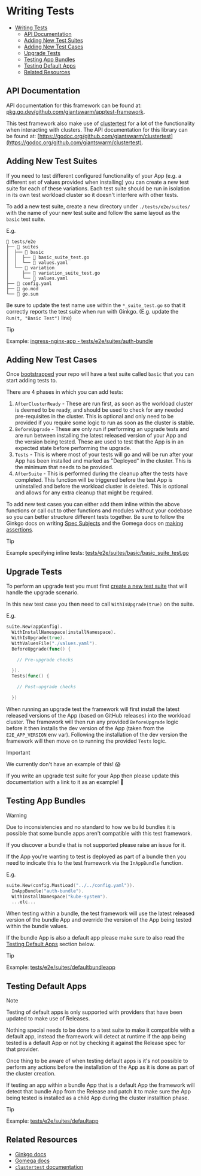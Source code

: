 # Writing Tests

- [Writing Tests](#writing-tests)
  - [API Documentation](#api-documentation)
  - [Adding New Test Suites](#adding-new-test-suites)
  - [Adding New Test Cases](#adding-new-test-cases)
  - [Upgrade Tests](#upgrade-tests)
  - [Testing App Bundles](#testing-app-bundles)
  - [Testing Default Apps](#testing-default-apps)
  - [Related Resources](#related-resources)

## API Documentation

API documentation for this framework can be found at: [pkg.go.dev/github.com/giantswarm/apptest-framework](https://pkg.go.dev/github.com/giantswarm/apptest-framework).

This test framework also make use of [clustertest](https://github.com/giantswarm/clustertest) for a lot of the functionality when interacting with clusters. The API documentation for this library can be found at: [https://godoc.org/github.com/giantswarm/clustertest](https://godoc.org/github.com/giantswarm/clustertest).

## Adding New Test Suites

If you need to test different configured functionality of your App (e.g. a different set of values provided when installing) you can create a new test suite for each of these variations. Each test suite should be run in isolation in its own test workload cluster so it doesn't interfere with other tests.

To add a new test suite, create a new directory under `./tests/e2e/suites/` with the name of your new test suite and follow the same layout as the `basic` test suite.

E.g.

```plain
📂 tests/e2e
├── 📂 suites
│  ├── 📂 basic
│  │  ├── 📄 basic_suite_test.go
│  │  └── 📄 values.yaml
│  └── 📂 variation
│     ├── 📄 variation_suite_test.go
│     └── 📄 values.yaml
├── 📄 config.yaml
├── 📄 go.mod
└── 📄 go.sum
```

Be sure to update the test name use within the `*_suite_test.go` so that it correctly reports the test suite when run with Ginkgo. (E.g. update the `Run(t, "Basic Test")` line)

> [!TIP]
> Example: [ingress-nginx-app - tests/e2e/suites/auth-bundle](https://github.com/giantswarm/ingress-nginx-app/tree/d3269ccf2e5d3cc044f9a4ea7c291c84806be75c/tests/e2e/suites/auth-bundle)

## Adding New Test Cases

Once [bootstrapped](https://github.com/giantswarm/apptest-framework#installation) your repo will have a test suite called `basic` that you can start adding tests to.

There are 4 phases in which you can add tests:

1. `AfterClusterReady` - These are run first, as soon as the workload cluster is deemed to be ready, and should be used to check for any needed pre-requisites in the cluster. This is optional and only need to be provided if you require some logic to run as soon as the cluster is stable.
1. `BeforeUpgrade` - These are only run if performing an upgrade tests and are run between installing the latest released version of your App and the version being tested. These are used to test that the App is in an expected state before performing the upgrade.
1. `Tests` - This is where most of your tests will go and will be run after your App has been installed and marked as "Deployed" in the cluster. This is the minimum that needs to be provided.
1. `AfterSuite` - This is performed during the cleanup after the tests have completed. This function will be triggered before the test App is uninstalled and before the workload cluster is deleted. This is optional and allows for any extra cleanup that might be required.

To add new test cases you can either add them inline within the above functions or call out to other functions and modules without your codebase so you can better structure different tests together. Be sure to follow the Ginkgo docs on writing [Spec Subjects](https://onsi.github.io/ginkgo/#spec-subjects-it) and the Gomega docs on [making assertions](https://onsi.github.io/gomega/#making-assertions).

> [!TIP]
> Example specifying inline tests: [tests/e2e/suites/basic/basic_suite_test.go](https://github.com/giantswarm/apptest-framework/blob/534f57426d183921e042e09cf6694ac2756d3862/tests/e2e/suites/basic/basic_suite_test.go#L80-L100)

## Upgrade Tests

To perform an upgrade test you must first [create a new test suite](#adding-new-test-suites) that will handle the upgrade scenario.

In this new test case you then need to call `WithIsUpgrade(true)` on the suite.

E.g.

```go
suite.New(appConfig).
  WithInstallNamespace(installNamespace).
  WithIsUpgrade(true).
  WithValuesFile("./values.yaml").
  BeforeUpgrade(func() {

    // Pre-upgrade checks

  }).
  Tests(func() {

    // Post-upgrade checks

  })
```

When running an upgrade test the framework will first install the latest released versions of the App (based on GitHub releases) into the workload cluster. The framework will then run any provided `BeforeUpgrade` logic before it then installs the dev version of the App (taken from the `E2E_APP_VERSION` env var). Following the installation of the dev version the framework will then move on to running the provided `Tests` logic.

> [!IMPORTANT]
> We currently don't have an example of this! 😱
>
> If you write an upgrade test suite for your App then please update this documentation with a link to it as an example! 💙

## Testing App Bundles

> [!WARNING]
> Due to inconsistencies and no standard to how we build bundles it is possible that some bundle apps aren't compatible with this test framework.
>
> If you discover a bundle that is not supported please raise an issue for it.

If the App you're wanting to test is deployed as part of a bundle then you need to indicate this to the test framework via the `InAppBundle` function.

E.g.

```go
suite.New(config.MustLoad("../../config.yaml")).
  InAppBundle("auth-bundle").
  WithInstallNamespace("kube-system").
  ...etc...
```

When testing within a bundle, the test framework will use the latest released version of the bundle App and override the version of the App being tested within the bundle values.

If the bundle App is also a default app please make sure to also read the [Testing Default Apps](#testing-default-apps) section below.

> [!TIP]
> Example: [tests/e2e/suites/defaultbundleapp](https://github.com/giantswarm/apptest-framework/blob/534f57426d183921e042e09cf6694ac2756d3862/tests/e2e/suites/defaultbundleapp/defaultbundleapp_suite_test.go)

## Testing Default Apps

> [!NOTE]
> Testing of default apps is only supported with providers that have been updated to make use of Releases.

Nothing special needs to be done to a test suite to make it compatible with a default app, instead the framework will detect at runtime if the app being tested is a default App or not by checking it against the Release spec for that provider.

Once thing to be aware of when testing default apps is it's not possible to perform any actions before the installation of the App as it is done as part of the cluster creation.

If testing an app within a bundle App that is a default App the framework will detect that bundle App from the Release and patch it to make sure the App being tested is installed as a child App during the cluster installtion phase.

> [!TIP]
> Example: [tests/e2e/suites/defaultapp](https://github.com/giantswarm/apptest-framework/blob/534f57426d183921e042e09cf6694ac2756d3862/tests/e2e/suites/defaultapp/defaultapp_suite_test.go)

## Related Resources

- [Ginkgo docs](https://onsi.github.io/ginkgo/)
- [Gomega docs](https://onsi.github.io/gomega/)
- [`clustertest` documentation](https://pkg.go.dev/github.com/giantswarm/clustertest)
